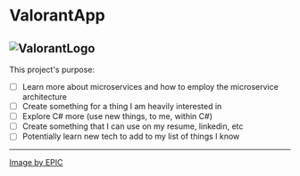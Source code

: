 # ValorantApp
![ValorantLogo](https://cdn.discordapp.com/attachments/686612902710738944/686614824872181904/IMG_20200304_211623.jpg)
---
This project's purpose:
- [ ] Learn more about microservices and how to employ the microservice architecture
- [ ] Create something for a thing I am heavily interested in
- [ ] Explore C# more (use new things, to me, within C#)
- [ ] Create something that I can use on my resume, linkedin, etc
- [ ] Potentially learn new tech to add to my list of things I know

---
[Image by EPIC](https://www.behance.net/EpicFaze44)
